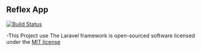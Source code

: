 ## Reflex App

[![Build Status](https://semaphoreci.com/api/v1/projects/fe43d59e-8820-4791-9501-0bc90086b3fc/485881/badge.svg)](https://semaphoreci.com/davidjoan/reflex)


-This Project use The Laravel framework is open-sourced software licensed under the [MIT license](http://opensource.org/licenses/MIT)
